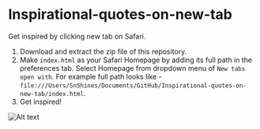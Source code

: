 # Inspirational-quotes-on-new-tab

Get inspired by clicking new tab on Safari.

1. Download and extract the zip file of this repository.
2. Make `index.html` as your Safari Homepage by adding its full path in the preferences tab. Select Homepage from dropdown menu of `New tabs open with`. For example full path looks like - `file:///Users/SnShines/Documents/GitHub/Inspirational-quotes-on-new-tab/index.html`.
3. Get inspired!

![Alt text](preview_4.png?raw=true)
